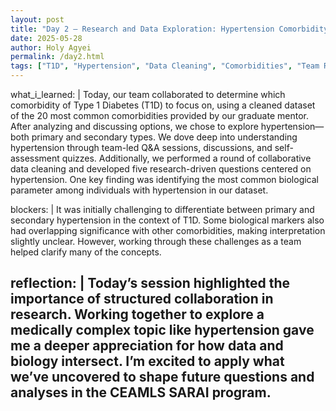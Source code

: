 ```yaml
---
layout: post
title: "Day 2 – Research and Data Exploration: Hypertension Comorbidity in T1D"
date: 2025-05-28
author: Holy Agyei
permalink: /day2.html
tags: ["T1D", "Hypertension", "Data Cleaning", "Comorbidities", "Team Research"]
---
```


what_i_learned: |
  Today, our team collaborated to determine which comorbidity of Type 1 Diabetes (T1D) to focus on, using a cleaned dataset of the 20 most common comorbidities provided by our graduate mentor. After analyzing and discussing options, we chose to explore hypertension—both primary and secondary types. We dove deep into understanding hypertension through team-led Q&A sessions, discussions, and self-assessment quizzes. Additionally, we performed a round of collaborative data cleaning and developed five research-driven questions centered on hypertension. One key finding was identifying the most common biological parameter among individuals with hypertension in our dataset.

blockers: |
  It was initially challenging to differentiate between primary and secondary hypertension in the context of T1D. Some biological markers also had overlapping significance with other comorbidities, making interpretation slightly unclear. However, working through these challenges as a team helped clarify many of the concepts.

reflection: |
  Today’s session highlighted the importance of structured collaboration in research. Working together to explore a medically complex topic like hypertension gave me a deeper appreciation for how data and biology intersect. I’m excited to apply what we’ve uncovered to shape future questions and analyses in the CEAMLS SARAI program.
---

